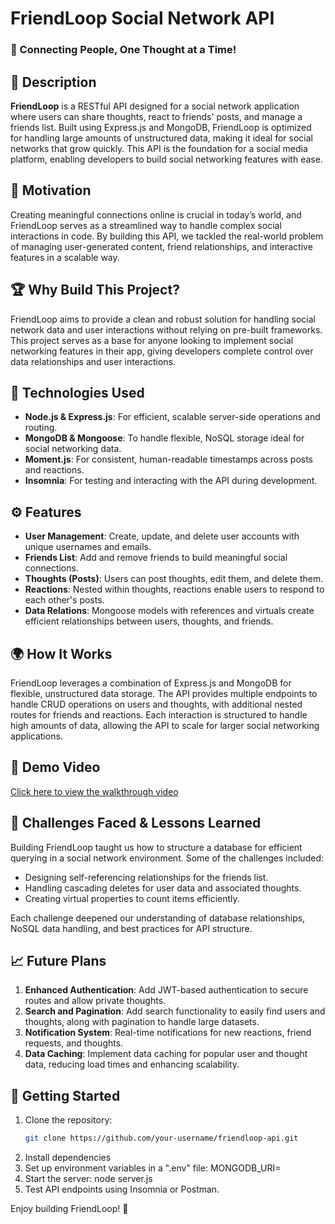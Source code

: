 # FriendLoop Social Network API

### 🚀 Connecting People, One Thought at a Time!

## 📜 Description

**FriendLoop** is a RESTful API designed for a social network application where users can share thoughts, react to friends' posts, and manage a friends list. Built using Express.js and MongoDB, FriendLoop is optimized for handling large amounts of unstructured data, making it ideal for social networks that grow quickly. This API is the foundation for a social media platform, enabling developers to build social networking features with ease.

## 🧠 Motivation

Creating meaningful connections online is crucial in today’s world, and FriendLoop serves as a streamlined way to handle complex social interactions in code. By building this API, we tackled the real-world problem of managing user-generated content, friend relationships, and interactive features in a scalable way.

## 🏆 Why Build This Project?

FriendLoop aims to provide a clean and robust solution for handling social network data and user interactions without relying on pre-built frameworks. This project serves as a base for anyone looking to implement social networking features in their app, giving developers complete control over data relationships and user interactions.

## 🔧 Technologies Used

- **Node.js & Express.js**: For efficient, scalable server-side operations and routing.
- **MongoDB & Mongoose**: To handle flexible, NoSQL storage ideal for social networking data.
- **Moment.js**: For consistent, human-readable timestamps across posts and reactions.
- **Insomnia**: For testing and interacting with the API during development.

## ⚙️ Features

- **User Management**: Create, update, and delete user accounts with unique usernames and emails.
- **Friends List**: Add and remove friends to build meaningful social connections.
- **Thoughts (Posts)**: Users can post thoughts, edit them, and delete them.
- **Reactions**: Nested within thoughts, reactions enable users to respond to each other's posts.
- **Data Relations**: Mongoose models with references and virtuals create efficient relationships between users, thoughts, and friends.

## 🌍 How It Works

FriendLoop leverages a combination of Express.js and MongoDB for flexible, unstructured data storage. The API provides multiple endpoints to handle CRUD operations on users and thoughts, with additional nested routes for friends and reactions. Each interaction is structured to handle high amounts of data, allowing the API to scale for larger social networking applications.

## 🎥 Demo Video

[Click here to view the walkthrough video](https://drive.google.com/file/d/1rdADEagzXIopTuB3Zn1G39h05NHXN8DZ/view)

## 🧗 Challenges Faced & Lessons Learned

Building FriendLoop taught us how to structure a database for efficient querying in a social network environment. Some of the challenges included:
- Designing self-referencing relationships for the friends list.
- Handling cascading deletes for user data and associated thoughts.
- Creating virtual properties to count items efficiently.

Each challenge deepened our understanding of database relationships, NoSQL data handling, and best practices for API structure.


## 📈 Future Plans

1. **Enhanced Authentication**: Add JWT-based authentication to secure routes and allow private thoughts.
2. **Search and Pagination**: Add search functionality to easily find users and thoughts, along with pagination to handle large datasets.
3. **Notification System**: Real-time notifications for new reactions, friend requests, and thoughts.
4. **Data Caching**: Implement data caching for popular user and thought data, reducing load times and enhancing scalability.

## 🚀 Getting Started

1. Clone the repository:
   ```bash
   git clone https://github.com/your-username/friendloop-api.git
2. Install dependencies
3. Set up environment variables in a ".env" file: MONGODB_URI=<your-mongodb-connection-string>
4. Start the server: node server.js
5.  Test API endpoints using Insomnia or Postman.

Enjoy building FriendLoop! 🚀

